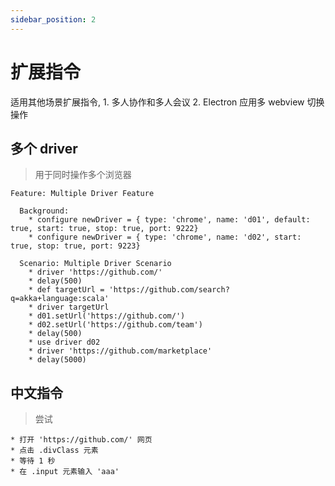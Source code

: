 ```yaml
---
sidebar_position: 2
---
```


# 扩展指令

适用其他场景扩展指令, 1. 多人协作和多人会议 2. Electron 应用多 webview 切换操作

## 多个 driver

> 用于同时操作多个浏览器

```
Feature: Multiple Driver Feature

  Background:
    * configure newDriver = { type: 'chrome', name: 'd01', default: true, start: true, stop: true, port: 9222}
    * configure newDriver = { type: 'chrome', name: 'd02', start: true, stop: true, port: 9223}

  Scenario: Multiple Driver Scenario
    * driver 'https://github.com/'
    * delay(500)
    * def targetUrl = 'https://github.com/search?q=akka+language:scala'
    * driver targetUrl
    * d01.setUrl('https://github.com/')
    * d02.setUrl('https://github.com/team')
    * delay(500)
    * use driver d02
    * driver 'https://github.com/marketplace'
    * delay(5000)
```

## 中文指令

> 尝试

```
* 打开 'https://github.com/' 网页
* 点击 .divClass 元素
* 等待 1 秒
* 在 .input 元素输入 'aaa'
```
